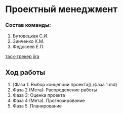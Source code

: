 # Проектный менеджмент

### Состав команды:
1. Бутовецкая С.И.
2. Зинченко К.М.
3. Федосеев Е.П.

[таск-трекер jira](https://fedoseev.atlassian.net/jira/software/projects/P1B/boards/1?atlOrigin=eyJpIjoiZjgwNDQxZGQ4NWFiNDc5NjgzZjM0Njk5OWQ0MGEyODMiLCJwIjoiaiJ9)

## Ход работы

1. [Фаза 1. Выбор концепции проекта](./фаза 1.md)
2. Фаза 2 (Мета): Распределение работы
3. Фаза 3: Оценка проекта
4. Фаза 4 (Мета). Прогнозирование
5. Фаза 5. Планирование

